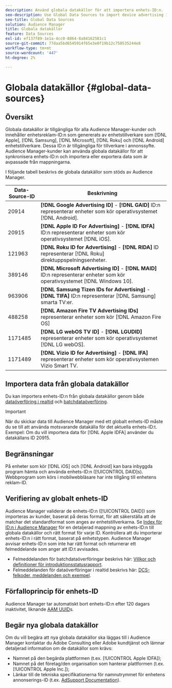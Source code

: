 ```yaml
---
description: Använd globala datakällor för att importera enhets-ID:n.
seo-description: Use Global Data Sources to import device advertising IDs.
seo-title: Global Data Sources
solution: Audience Manager
title: Globala datakällor
feature: Data Sources
exl-id: ef137f89-1e1a-4cc0-8864-8a84162581c1
source-git-commit: 77daa5bd6545914f65e3e0f19b12c750535244e8
workflow-type: tm+mt
source-wordcount: '447'
ht-degree: 2%

---
```


# Globala datakällor {#global-data-sources}

## Översikt

Globala datakällor är tillgängliga för alla Audience Manager-kunder och innehåller enhetsreklam-ID:n som genererats av enhetstillverkare som [!DNL Apple], [!DNL Samsung], [!DNL Microsoft], [!DNL Roku] och [!DNL Android] enhetstillverkare. Dessa ID:n är tillgängliga för tillverkare i annonssyfte. Audience Manager-kunder kan använda globala datakällor för att synkronisera enhets-ID:n och importera eller exportera data som är avpassade från mappningarna.

I följande tabell beskrivs de globala datakällor som stöds av Audience Manager.

| Data-Source-ID | Beskrivning |
|---|---|
| 20914 | **[!DNL Google Advertising ID]** - **[!DNL GAID]** ID:n representerar enheter som kör operativsystemet [!DNL Android]. |
| 20915 | **[!DNL Apple ID For Advertising]** - **[!DNL IDFA]** ID:n representerar enheter som kör operativsystemet [!DNL iOS]. |
| 121963 | **[!DNL Roku ID for Advertising]** - **[!DNL RIDA]** ID representerar [!DNL Roku] direktuppspelningsenheter. |
| 389146 | **[!DNL Microsoft Advertising ID]** - **[!DNL MAID]** ID:n representerar enheter som kör operativsystemet [!DNL Windows 10]. |
| 963906 | **[!DNL Samsung Tizen IDs for Advertising]** - **[!DNL TIFA]** ID:n representerar [!DNL Samsung] smarta TV:er. |
| 488258 | **[!DNL Amazon Fire TV Advertising IDs]** representerar enheter som kör [!DNL Amazon Fire OS] |
| 1171485 | **[!DNL LG webOS TV ID]** - **[!DNL LGUDID]** representerar enheter som kör operativsystemet [!DNL LG webOS]. |
| 1171489 | **[!DNL Vizio ID for Advertising]** - **[!DNL IFA]** representerar enheter som kör operativsystemen Vizio Smart TV. |

## Importera data från globala datakällor

Du kan importera enhets-ID:n från globala datakällor genom både [dataöverföring i realtid](../integration/sending-audience-data/real-time-data-integration/real-time-data-transfer.md) och [batchdataöverföring](../integration/sending-audience-data/batch-data-transfer-explained/batch-data-transfer-explained.md).

>[!IMPORTANT]
>
>När du skickar data till Audience Manager med ett globalt enhets-ID måste du se till att använda motsvarande datakälla för det aktuella enhets-ID:t. Exempel: Om du vill importera data för [!DNL Apple IDFA] använder du datakällans ID 20915.

## Begränsningar

På enheter som kör [!DNL iOS] och [!DNL Android] kan bara inbyggda program hämta och använda enhets-ID:n ([!UICONTROL DAID]s). Webbprogram som körs i mobilwebbläsare har inte tillgång till enhetens reklam-ID.

## Verifiering av globalt enhets-ID

Audience Manager validerar de enhets-ID:n ([!UICONTROL DAID]) som importeras av kunder, baserat på deras format, för att säkerställa att de matchar det standardformat som anges av enhetstillverkarna. Se [Index för ID:n i Audience Manager](../reference/ids-in-aam.md) för en detaljerad mappning av enhets-ID:n till globala datakällor och rätt format för varje ID. Kontrollera att du importerar enhets-ID:n i rätt format, baserat på enhetstypen. Audience Manager avvisar enhets-ID:n som inte har rätt format och returnerar ett felmeddelande som anger att ID:t avvisades.

* Felmeddelanden för batchdataöverföringar beskrivs här: [Villkor och definitioner för introduktionsstatusrapport](../reporting/onboarding-status-report.md#report-terms-conditions).
* Felmeddelanden för dataöverföringar i realtid beskrivs här: [DCS-felkoder, meddelanden och exempel](../api/dcs-intro/dcs-api-reference/dcs-error-codes.md).

## Förfalloprincip för enhets-ID

Audience Manager tar automatiskt bort enhets-ID:n efter 120 dagars inaktivitet, liknande [AAM UUID](../faq/faq-privacy.md)s.

## Begär nya globala datakällor

Om du vill begära att nya globala datakällor ska läggas till i Audience Manager kontaktar du Adobe Consulting eller Adobe kundtjänst och lämnar detaljerad information om de datakällor som krävs:

* Namnet på den begärda plattformen (t.ex. [!UICONTROL Apple IDFA]);
* Namnet på det företag/den organisation som hanterar plattformen (t.ex. [!UICONTROL Apple Inc.]);
* Länkar till de tekniska specifikationerna för namnutrymmet för enhetens annonserings-ID (t.ex. [AdSupport Documentation](https://developer.apple.com/documentation/adsupport)).
